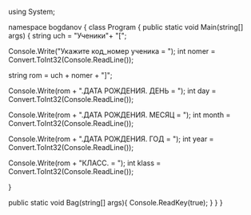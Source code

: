 using System;

namespace bogdanov
{
class Program
{
public static void Main(string[] args)
{
string uch = "Ученики"+ "[";


Console.Write("Укажите код_номер ученика = ");
int nomer = Convert.ToInt32(Console.ReadLine());

string rom =  uch + nomer + "]";

Console.Write(rom + ".ДАТА РОЖДЕНИЯ. ДЕНЬ = ");
int day = Convert.ToInt32(Console.ReadLine());

Console.Write(rom + ".ДАТА РОЖДЕНИЯ. МЕСЯЦ = ");
int month = Convert.ToInt32(Console.ReadLine());

Console.Write(rom + ".ДАТА РОЖДЕНИЯ. ГОД = ");
int year = Convert.ToInt32(Console.ReadLine());

Console.Write(rom + "КЛАСС. = ");
int klass = Convert.ToInt32(Console.ReadLine());


}

public static void Bag(string[] args){
Console.ReadKey(true);
}
}
}
